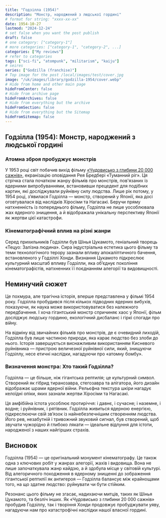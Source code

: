 ```yaml
---
title: "Годзілла (1954)"
description: "Монстр, народжений з людської гордині"
# format for string: "xxxx-xx-xx"
date: 1954-10-27
lastmod: "2024-12-24"
# set false when you want the post publish
draft: false
# one category: ["category-1"]
# more categories: ["category-1", "category-2", ...]
categories: ["My reviews"]
# refer to categories
tags: ["sci-fi", "atompunk", "militarism", "kaiju"]
# seires
series: ["Godzilla (franchise)"]
# Top image for the post /local/images/test/cover.jpg
image: "/uk/images/library/godzilla-1954/cover.webp"
# Hide from home and other main page
hideFromCenter: false
# Hide from archive page
hideFromArchives: false
# Hide from everything but the archive
hideFromSection: false
# Hide from everything but the Sitemap
hideFromSitemap: false
---
```

## Годзілла (1954): Монстр, народжений з людської гордині

### Атомна зброя пробуджує монстрів

У 1953 році світ побачив вихід фільму <a href="/uk/library/the-beast-from-20000-fathoms-1953/" target="_blank">«Чудовисько з глибини 20 000 сажнів»</a>, екранізацію оповідання Рея Бредбері «Туманний ріг». Ця стрічка стала початком жанру фільмів про монстрів, пов'язаних із ядерними випробуваннями, встановивши прецедент для подібних картин, які досліджували руйнівну силу людства. Лише рік потому, у 1954 році, з’явилася Годзілла — монстр, створений у Японії, яка досі оговтувалася від наслідків Хіросіми та Нагасакі. Беручи пряму натхненність із попереднього фільму, Годзілла не лише уособлювала жах ядерного знищення, а й відображала унікальну перспективу Японії як жертви цієї катастрофи.

### Кінематографічний вплив на різні жанри

Серед прихильників Годзілли був Шінья Цукамото, геніальний творець «Тецуо: Залізна людина». Сира індустріальна естетика цього фільму та теми технологічного терору зазнали впливу апокаліптичного бачення, встановленого у Годзіллі Хонди. Визнання Цукамото підкреслює культурний масштаб впливу Годзілли, яка об’єднує покоління кінематографістів, натхненних її поєднанням алегорії та видовищності.

## Неминучий сюжет

Це похмура, але трагічна історія, вперше представлена у фільмі 1954 року. Годзілла пробудився після кількох підводних ядерних вибухів, показуючи, як наука може використовуватися без належного передбачення. І хоча гігантський монстр спричиняє хаос у Японії, фільм досліджує людську гординю, екологічний дисбаланс і гіркі спогади про війну.

На відміну від звичайних фільмів про монстрів, де є очевидний лиходій, Годзілла був лише частиною природи, яка карає людство без злоби до нього. Історія завершується виснажливим використанням Кисневого руйнівника — пристрою величезної руйнівної сили, який, знищуючи Годзіллу, несе етичні наслідки, нагадуючи про «атомну бомбу».

### Визначення монстра: Хто такий Годзілла?

Годзілла — це більше, ніж гігантська рептилія; це культурний символ. Створений як гібрид тиранозавра, стегозавра та алігатора, його дизайн відображає шрами ядерної війни. Рельєфна текстура шкіри нагадує келоїдні опіки, яких зазнали жертви Хіросіми та Нагасакі.

Ця амфібійна істота уособлює протиріччя: і давнє, і сучасне; і наземне, і водне; і руйнівник, і рятівник. Годзілла живиться ядерною енергією, підкреслюючи свій зв’язок із найнебезпечнішим створенням людства. Його рев, незабутній і тривожний звуковий сигнал, був створений, щоб звучати чужорідно й глибоко лякати — ідеальне відлуння для істоти, народженої з наших найгірших страхів.

## Висновок

Годзілла (1954) — це оригінальний монумент кінематографу. Це також одна з ключових робіт у жанрах алегорії, жахів і видовища. Вона не лише започаткувала жанр кайдзю, а й здобула місце у світовій культурі. Від алегоричного походження в ядерному знищенні до зображення гігантської рептилії як антигероя — Годзілла балансує між крайнощами того, на що здатне людство: руйнувати чи бути стійким.

Резонанс цього фільму не згасає, надихаючи митців, таких як Шінья Цукамото, та безліч інших. Як «Чудовисько з глибини 20 000 сажнів» пробудив Годзіллу, так і творіння Хонди продовжує пробуджувати уяву, нагадуючи нам про катастрофічні наслідки нашої власної гордині.
